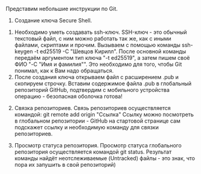 Представим небольшие инструкции по Git.

1) Создание ключа Secure Shell. 
1. Необходимо уметь создавать ssh-ключ. SSH-ключ - это обычный текстовый файл, с ним можно работать так же, как с иными файлами, скриптами и прочим.
Вызываем с помощью команды ssh-keygen -t ed25519 -C "Шевцов Кирилл".
После основной команды передаём аргументом тип ключа "-t ed25519", а затем пишем своё ФИО "-C "Имя и фамилия"". Это необходимо для того, чтобы Git понимал, как к Вам надо обращаться.
2. После создания ключа открываем файл с расширением .pub и скопируем строчку. Вставим содержимое файла .pub в глобальный репозиторий GitHub, подтвердим с мобильного устройства операцию - безопасная оболочка готова!

2) Связка репозиториев.
Связь репозиториев осуществляется командой:
git remote add origin "Ссылка"
Ccылку можно посмотреть в глобальном репозитории - GitHub на стартовой странице сам подскажет ссылку и необходимую команду для связки репозиториев.

3) Просмотр статуса репозитория.
Просмотр статуса глобального репозитория осуществляется командой git status.
Результат команды найдёт неотслеживаемые (Untracked) файлы - это знак, что пора их запушить в свой репозиторий)

  
